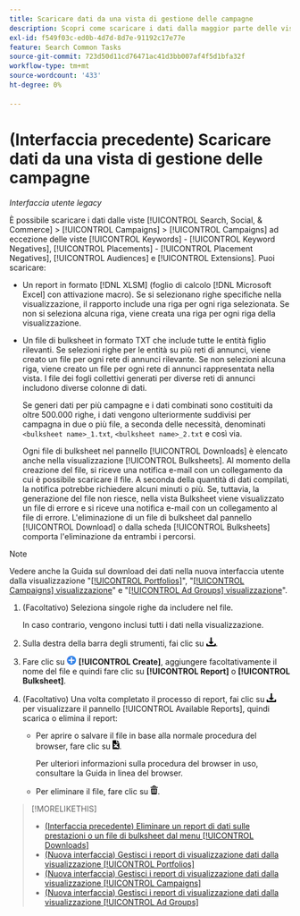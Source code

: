 ```yaml
---
title: Scaricare dati da una vista di gestione delle campagne
description: Scopri come scaricare i dati dalla maggior parte delle visualizzazioni di gestione delle campagne.
exl-id: f549f03c-ed0b-4d7d-8d7e-91192c17e77e
feature: Search Common Tasks
source-git-commit: 723d50d11cd76471ac41d3bb007af4f5d1bfa32f
workflow-type: tm+mt
source-wordcount: '433'
ht-degree: 0%

---
```


# (Interfaccia precedente) Scaricare dati da una vista di gestione delle campagne

*Interfaccia utente legacy*

È possibile scaricare i dati dalle viste [!UICONTROL Search, Social, & Commerce] > [!UICONTROL Campaigns] > [!UICONTROL Campaigns] ad eccezione delle viste [!UICONTROL Keywords] - [!UICONTROL Keyword Negatives], [!UICONTROL Placements] - [!UICONTROL Placement Negatives], [!UICONTROL Audiences] e [!UICONTROL Extensions]. Puoi scaricare:

* Un report in formato [!DNL XLSM] (foglio di calcolo [!DNL Microsoft Excel] con attivazione macro). Se si selezionano righe specifiche nella visualizzazione, il rapporto include una riga per ogni riga selezionata. Se non si seleziona alcuna riga, viene creata una riga per ogni riga della visualizzazione.

* Un file di bulksheet in formato TXT che include tutte le entità figlio rilevanti. Se selezioni righe per le entità su più reti di annunci, viene creato un file per ogni rete di annunci rilevante. Se non selezioni alcuna riga, viene creato un file per ogni rete di annunci rappresentata nella vista. I file dei fogli collettivi generati per diverse reti di annunci includono diverse colonne di dati.

  Se generi dati per più campagne e i dati combinati sono costituiti da oltre 500.000 righe, i dati vengono ulteriormente suddivisi per campagna in due o più file, a seconda delle necessità, denominati `<bulksheet name>_1.txt`, `<bulksheet name>_2.txt` e così via.

  Ogni file di bulksheet nel pannello [!UICONTROL Downloads] è elencato anche nella visualizzazione [!UICONTROL Bulksheets]. Al momento della creazione del file, si riceve una notifica e-mail con un collegamento da cui è possibile scaricare il file. A seconda della quantità di dati compilati, la notifica potrebbe richiedere alcuni minuti o più. Se, tuttavia, la generazione del file non riesce, nella vista Bulksheet viene visualizzato un file di errore e si riceve una notifica e-mail con un collegamento al file di errore. L&#39;eliminazione di un file di bulksheet dal pannello [!UICONTROL Download] o dalla scheda [!UICONTROL Bulksheets] comporta l&#39;eliminazione da entrambi i percorsi.

>[!NOTE]
>
>Vedere anche la Guida sul download dei dati nella nuova interfaccia utente dalla visualizzazione &quot;[[!UICONTROL Portfolios]](/help/search-social-commerce/new-ui/manage/portfolios/portfolio-view-report.md)&quot;, &quot;[[!UICONTROL Campaigns] visualizzazione](/help/search-social-commerce/new-ui/manage/campaigns/campaign-view-report.md)&quot; e &quot;[[!UICONTROL Ad Groups] visualizzazione](/help/search-social-commerce/new-ui/manage/ad-groups/ad-group-view-report.md)&quot;.

1. (Facoltativo) Seleziona singole righe da includere nel file.

   In caso contrario, vengono inclusi tutti i dati nella visualizzazione.

1. Sulla destra della barra degli strumenti, fai clic su ![Download report](/help/search-social-commerce/assets/download.png "Download report").

1. Fare clic su ![Crea](/help/search-social-commerce/assets/add.png "Crea") **[!UICONTROL Create]**, aggiungere facoltativamente il nome del file e quindi fare clic su **[!UICONTROL Report]** o **[!UICONTROL Bulksheet]**.

1. (Facoltativo) Una volta completato il processo di report, fai clic su ![Download report](/help/search-social-commerce/assets/download.png "Download report") per visualizzare il pannello [!UICONTROL Available Reports], quindi scarica o elimina il report:

   * Per aprire o salvare il file in base alla normale procedura del browser, fare clic su ![Scarica foglio di calcolo](/help/search-social-commerce/assets/download-spreadsheet.png "Scarica foglio di calcolo").

     Per ulteriori informazioni sulla procedura del browser in uso, consultare la Guida in linea del browser.

   * Per eliminare il file, fare clic su ![Elimina](/help/search-social-commerce/assets/delete.png "Elimina").

>[!MORELIKETHIS]
>
>* [(Interfaccia precedente) Eliminare un report di dati sulle prestazioni o un file di bulksheet dal menu [!UICONTROL Downloads]](/help/search-social-commerce/common-tasks/navigation-editing-selection/download-delete-data.md)
>* [(Nuova interfaccia) Gestisci i report di visualizzazione dati dalla visualizzazione [!UICONTROL Portfolios]](/help/search-social-commerce/new-ui/manage/portfolios/portfolio-view-report.md)
>* [(Nuova interfaccia) Gestisci i report di visualizzazione dati dalla visualizzazione [!UICONTROL Campaigns]](/help/search-social-commerce/new-ui/manage/campaigns/campaign-view-report.md)
>* [(Nuova interfaccia) Gestisci i report di visualizzazione dati dalla visualizzazione [!UICONTROL Ad Groups]](/help/search-social-commerce/new-ui/manage/ad-groups/ad-group-view-report.md)
